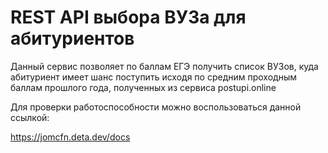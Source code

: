 # REST API выбора ВУЗа для абитуриентов

Данный сервис позволяет по баллам ЕГЭ получить список ВУЗов, куда абитуриент имеет шанс поступить исходя по средним проходным баллам прошлого года, полученных из сервиса postupi.online 

Для проверки работоспособности можно воспользоваться данной ссылкой:

https://jomcfn.deta.dev/docs
